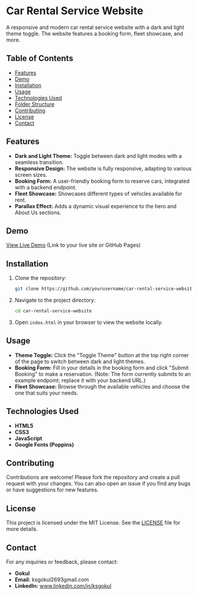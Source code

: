 # Car Rental Service Website

A responsive and modern car rental service website with a dark and light theme toggle. The website features a booking form, fleet showcase, and more.

## Table of Contents

- [Features](#features)
- [Demo](#demo)
- [Installation](#installation)
- [Usage](#usage)
- [Technologies Used](#technologies-used)
- [Folder Structure](#folder-structure)
- [Contributing](#contributing)
- [License](#license)
- [Contact](#contact)

## Features

- **Dark and Light Theme:** Toggle between dark and light modes with a seamless transition.
- **Responsive Design:** The website is fully responsive, adapting to various screen sizes.
- **Booking Form:** A user-friendly booking form to reserve cars, integrated with a backend endpoint.
- **Fleet Showcase:** Showcases different types of vehicles available for rent.
- **Parallax Effect:** Adds a dynamic visual experience to the hero and About Us sections.

## Demo

[View Live Demo](#) (Link to your live site or GitHub Pages)

## Installation

1. Clone the repository:
    ```bash
    git clone https://github.com/yourusername/car-rental-service-website.git
    ```

2. Navigate to the project directory:
    ```bash
    cd car-rental-service-website
    ```

3. Open `index.html` in your browser to view the website locally.

## Usage

- **Theme Toggle:** Click the "Toggle Theme" button at the top right corner of the page to switch between dark and light themes.
- **Booking Form:** Fill in your details in the booking form and click "Submit Booking" to make a reservation. (Note: The form currently submits to an example endpoint; replace it with your backend URL.)
- **Fleet Showcase:** Browse through the available vehicles and choose the one that suits your needs.

## Technologies Used

- **HTML5**
- **CSS3**
- **JavaScript**
- **Google Fonts (Poppins)**


## Contributing

Contributions are welcome! Please fork the repository and create a pull request with your changes. You can also open an issue if you find any bugs or have suggestions for new features.

## License

This project is licensed under the MIT License. See the [LICENSE](LICENSE) file for more details.

## Contact

For any inquiries or feedback, please contact:

- **Gokul**  
- **Email:** ksgokul2693gmail.com  
- **LinkedIn:** www.linkedin.com/in/ksgokul


